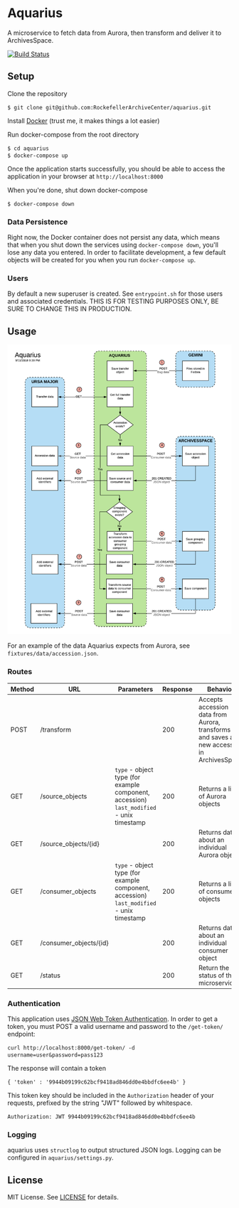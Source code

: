 # Aquarius

A microservice to fetch data from Aurora, then transform and deliver it to ArchivesSpace.

[![Build Status](https://travis-ci.org/RockefellerArchiveCenter/aquarius.svg?branch=master)](https://travis-ci.org/RockefellerArchiveCenter/aquarius)

## Setup

Clone the repository

    $ git clone git@github.com:RockefellerArchiveCenter/aquarius.git

Install [Docker](https://store.docker.com/search?type=edition&offering=community) (trust me, it makes things a lot easier)

Run docker-compose from the root directory

    $ cd aquarius
    $ docker-compose up

Once the application starts successfully, you should be able to access the application in your browser at `http://localhost:8000`

When you're done, shut down docker-compose

    $ docker-compose down


### Data Persistence

Right now, the Docker container does not persist any data, which means that when you shut down the services using `docker-compose down`, you'll lose any data you entered. In order to facilitate development, a few default objects will be created for you when you run `docker-compose up`.


### Users

By default a new superuser is created. See `entrypoint.sh` for those users and associated credentials. THIS IS FOR TESTING PURPOSES ONLY, BE SURE TO CHANGE THIS IN PRODUCTION.


## Usage

![Accession Routine diagram](transformer.png)

For an example of the data Aquarius expects from Aurora, see `fixtures/data/accession.json`.


### Routes

| Method | URL | Parameters | Response  | Behavior  |
|--------|-----|---|---|---|
|POST|/transform| |200|Accepts accession data from Aurora, transforms it and saves a new accession in ArchivesSpace|
|GET|/source_objects|`type` - object type (for example component, accession) <br/> `last_modified` - unix timestamp |200|Returns a list of Aurora objects|
|GET|/source_objects/{id}| |200|Returns data about an individual Aurora object|
|GET|/consumer_objects|`type` - object type (for example component, accession) <br/> `last_modified` - unix timestamp |200|Returns a list of consumer objects|
|GET|/consumer_objects/{id}| |200|Returns data about an individual consumer object|
|GET|/status||200|Return the status of the microservice


### Authentication

This application uses [JSON Web Token Authentication](https://github.com/GetBlimp/django-rest-framework-jwt). In order to get a token, you must POST a valid username and password to the `/get-token/` endpoint:

    curl http://localhost:8000/get-token/ -d username=user&password=pass123

The response will contain a token

    { 'token' : '9944b09199c62bcf9418ad846dd0e4bbdfc6ee4b' }

This token key should be included in the `Authorization` header of your requests, prefixed by the string "JWT" followed by whitespace.

    Authorization: JWT 9944b09199c62bcf9418ad846dd0e4bbdfc6ee4b


### Logging

aquarius uses `structlog` to output structured JSON logs. Logging can be configured in `aquarius/settings.py`.


## License

MIT License. See [LICENSE](LICENSE) for details.
